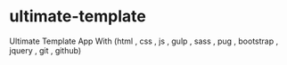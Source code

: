 # ultimate-template
Ultimate Template App With (html , css , js , gulp , sass , pug , bootstrap , jquery , git , github)
